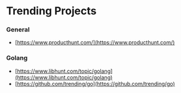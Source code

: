 # Trending Projects

### General

* [https://www.producthunt.com/](https://www.producthunt.com/)

### Golang

* [https://www.libhunt.com/topic/golang](https://www.libhunt.com/topic/golang)
* [https://github.com/trending/go](https://github.com/trending/go)
